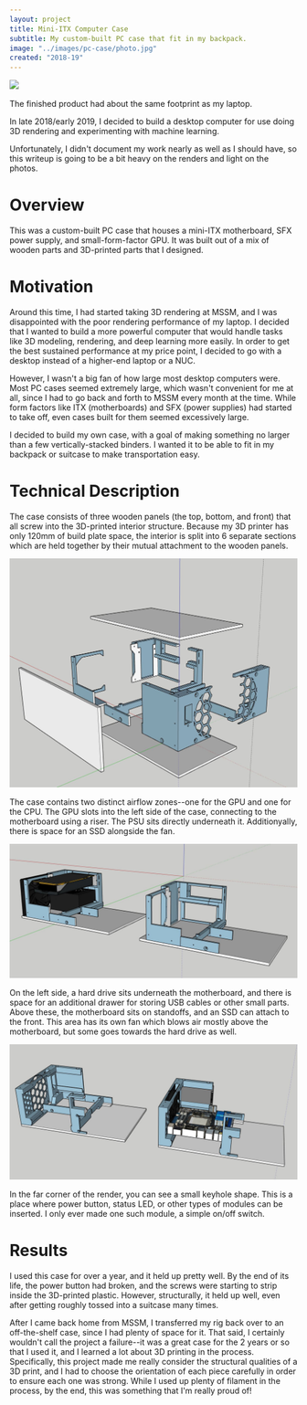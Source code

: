```yaml
---
layout: project
title: Mini-ITX Computer Case
subtitle: My custom-built PC case that fit in my backpack.
image: "../images/pc-case/photo.jpg"
created: "2018-19"
---
```


![](../images/pc-case/photo.jpg)

<Caption>
The finished product had about the same footprint as my laptop.
</Caption>

In late 2018/early 2019, I decided to build a desktop computer for use doing
3D rendering and experimenting with machine learning.

Unfortunately, I didn't document my work nearly as well as I should have, so
this writeup is going to be a bit heavy on the renders and light on the photos.

# Overview

This was a custom-built PC case that houses a mini-ITX motherboard, SFX power
supply, and small-form-factor GPU. It was built out of a mix of wooden parts
and 3D-printed parts that I designed.

# Motivation

Around this time, I had started taking 3D rendering at MSSM, and I was
disappointed with the poor rendering performance of my laptop. I decided that I
wanted to build a more powerful computer that would handle tasks like 3D
modeling, rendering, and deep learning more easily. In order to get the best
sustained performance at my price point, I decided to go with a desktop instead
of a higher-end laptop or a NUC.

However, I wasn't a big fan of how large most desktop computers were. Most PC
cases seemed extremely large, which wasn't convenient for me at all, since I
had to go back and forth to MSSM every month at the time. While form factors
like ITX (motherboards) and SFX (power supplies) had started to take off, even
cases built for them seemed excessively large.

I decided to build my own case, with a goal of making something no larger than
a few vertically-stacked binders. I wanted it to be able to fit in my backpack
or suitcase to make transportation easy.

# Technical Description

The case consists of three wooden panels (the top, bottom, and front) that all
screw into the 3D-printed interior structure. Because my 3D printer has only
120mm of build plate space, the interior is split into 6 separate sections
which are held together by their mutual attachment to the wooden panels.

![](../images/pc-case/exploded.jpg)

The case contains two distinct airflow zones--one for the GPU and one for the
CPU. The GPU slots into the left side of the case, connecting to the
motherboard using a riser. The PSU sits directly underneath it. Additionyally,
there is space for an SSD alongside the fan.

![](../images/pc-case/rightside.jpg)

On the left side, a hard drive sits underneath the motherboard, and there is
space for an additional drawer for storing USB cables or other small parts.
Above these, the motherboard sits on standoffs, and an SSD can attach to the
front. This area has its own fan which blows air mostly above the motherboard,
but some goes towards the hard drive as well.

![](../images/pc-case/leftside.jpg)

In the far corner of the render, you can see a small keyhole shape. This is
a place where power button, status LED, or other types of modules can be
inserted. I only ever made one such module, a simple on/off switch.

# Results

I used this case for over a year, and it held up pretty well. By the end of
its life, the power button had broken, and the screws were starting to strip
inside the 3D-printed plastic. However, structurally, it held up well, even
after getting roughly tossed into a suitcase many times.

After I came back home from MSSM, I transferred my rig back over to an
off-the-shelf case, since I had plenty of space for it. That said, I certainly
wouldn't call the project a failure--it was a great case for the 2 years or so
that I used it, and I learned a lot about 3D printing in the process.
Specifically, this project made me really consider the structural qualities
of a 3D print, and I had to choose the orientation of each piece carefully
in order to ensure each one was strong. While I used up plenty of filament
in the process, by the end, this was something that I'm really proud of!
